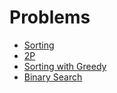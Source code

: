 # Problems

* [Sorting](https://codeforces.com/problemset?tags=sortings,1700-1700)
* [2P](https://codeforces.com/problemset?tags=two%20pointers,1700-1700)
* [Sorting with Greedy](https://codeforces.com/problemset?tags=greedy,sortings,1700-1700)
* [Binary Search](https://codeforces.com/problemset?tags=binary%20search,1700-1700)
